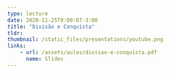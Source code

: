 ```yaml
---
type: lecture
date: 2020-11-25T0:00:07-3:00
title: "Divisão e Conquista"
tldr:
thumbnail: /static_files/presentations/youtube.png
links: 
    - url: /assets/aulas/divisao-e-conquista.pdf
      name: Slides
---
```

